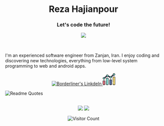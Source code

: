 <h1 align="center">Reza Hajianpour</h1>
<h3 align="center">Let's code the future!</h3>

<p align="center">
<img  width="800px" src="https://github.com/HyunCafe/HyunCafe/raw/main/assests/loficity.gif" />
</p>
<br/>
<p>I'm an experienced software engineer from Zanjan, Iran. I enjoy coding and discovering new technologies, everything from low-level system programming to web and android apps.</p>

<p align="center">
<a href="https://www.linkedin.com/in/hajianpour/">
  <img alt="Borderliner's LinkdeIn" width="40px" src="https://user-images.githubusercontent.com/43545812/144035037-0f415fc7-9f96-4517-a370-ccc6e78a714b.png" />
</a>

<a href="https://metrics.lecoq.io/insights/Borderliner">
  <img alt="Borderliner's Metrics" width="40px" src="https://raw.githubusercontent.com/Borderliner/Borderliner/main/1340003.png" />
</a>
  
<br>

 ![Readme Quotes](https://quotes-github-readme.vercel.app/api?type=horizontal&theme=nord)

</p>

<div align="center">

<br/>
<img height="150px" src="https://github-readme-stats.vercel.app/api/top-langs/?username=Borderliner&layout=compact&theme=dracula&private=true">
<img height="150px" src="https://github-readme-stats.vercel.app/api?username=Borderliner&show_icons=true&theme=dracula&count_private=true&private=true">
<br/>

![Visitor Count](https://profile-counter.glitch.me/Borderliner/count.svg)

</div>
